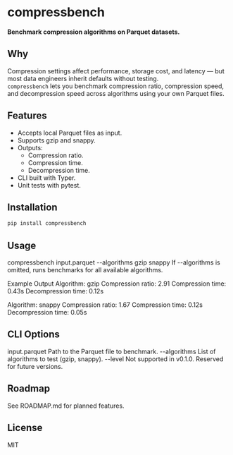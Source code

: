 # compressbench

**Benchmark compression algorithms on Parquet datasets.**

## Why

Compression settings affect performance, storage cost, and latency — but most data engineers inherit defaults without testing.  
`compressbench` lets you benchmark compression ratio, compression speed, and decompression speed across algorithms using your own Parquet files.

## Features

- Accepts local Parquet files as input.
- Supports gzip and snappy.
- Outputs:
    - Compression ratio.
    - Compression time.
    - Decompression time.
- CLI built with Typer.
- Unit tests with pytest.

## Installation

```bash
pip install compressbench
```

## Usage
compressbench input.parquet --algorithms gzip snappy
If --algorithms is omitted, runs benchmarks for all available algorithms.

Example Output
Algorithm: gzip
Compression ratio: 2.91
Compression time: 0.43s
Decompression time: 0.12s

Algorithm: snappy
Compression ratio: 1.67
Compression time: 0.12s
Decompression time: 0.05s

## CLI Options
input.parquet   Path to the Parquet file to benchmark.
--algorithms    List of algorithms to test (gzip, snappy).
--level         Not supported in v0.1.0. Reserved for future versions.

## Roadmap
See ROADMAP.md for planned features.

## License
MIT
